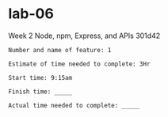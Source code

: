 # lab-06
Week 2 Node, npm, Express, and APIs 301d42

```
Number and name of feature: 1

Estimate of time needed to complete: 3Hr

Start time: 9:15am

Finish time: _____

Actual time needed to complete: _____
```